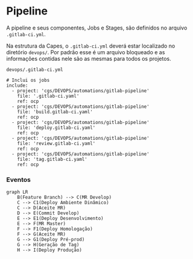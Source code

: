 # Pipeline

A pipeline e seus componentes, Jobs e Stages, são definidos no arquivo `.gitlab-ci.yml`.


Na estrutura da Capes, o `.gitlab-ci.yml` deverá estar localizado no diretório `devops/`. Por padrão esse é um arquivo bloqueado e as informações contidas nele são as mesmas para todos os projetos.


`devops/.gitlab-ci.yml`

```
# Inclui os jobs
include:
  - project: 'cgs/DEVOPS/automations/gitlab-pipeline'
    file: '.gitlab-ci.yaml'
    ref: ocp
  - project: 'cgs/DEVOPS/automations/gitlab-pipeline'
    file: 'build.gitlab-ci.yaml'
    ref: ocp
  - project: 'cgs/DEVOPS/automations/gitlab-pipeline'
    file: 'deploy.gitlab-ci.yaml'
    ref: ocp
  - project: 'cgs/DEVOPS/automations/gitlab-pipeline'
    file: 'review.gitlab-ci.yaml'
    ref: ocp
  - project: 'cgs/DEVOPS/automations/gitlab-pipeline'
    file: 'tag.gitlab-ci.yaml'
    ref: ocp
```

### Eventos

```mermaid
graph LR
    B(Feature Branch) --> C(MR Develop)
    C --> C1(Deploy Ambiente Dinâmico)
    C --> D(Aceite MR)
    D --> E(Commit Develop)
    E --> E1(Deploy Desenvolvimento)
    E --> F(MR Master)
    F --> F1(Deploy Homologação)
    F --> G(Aceite MR)
    G --> G1(Deploy Pré-prod)
    G --> H(Geração de Tag)
    H --> I(Deploy Produção)    
```
